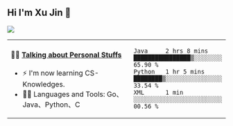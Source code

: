
## Hi I'm Xu Jin 👋
![](https://komarev.com/ghpvc/?username=jiayouxujin&color=brightgreen&label=PROFILE+VIEWS)



<table align="center">
<tr>
<td valign="top" width="60%">

#### 🏋️‍♀️ <a href="https://github.com/jiayouxujin" target="_blank">Talking about Personal Stuffs</a>
<!-- recent_releases starts -->

- ⚡  I'm now learning CS-Knowledges.  
- 🏊‍♂️ Languages and Tools: Go、Java、Python、C
<!-- recent_releases ends -->
</td>
<td>
 
<!--START_SECTION:waka-->

```text
Java     2 hrs 8 mins    ████████████████▒░░░░░░░░   65.90 %
Python   1 hr 5 mins     ████████▒░░░░░░░░░░░░░░░░   33.54 %
XML      1 min           ░░░░░░░░░░░░░░░░░░░░░░░░░   00.56 %
```

<!--END_SECTION:waka-->
 
</td>
</tr>
</table>





